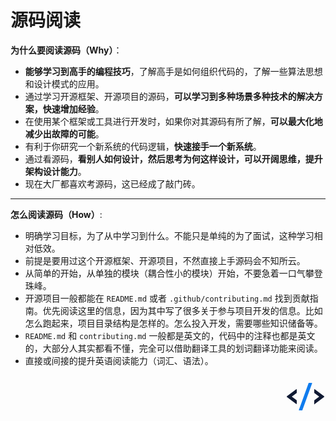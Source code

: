 # 源码阅读

**为什么要阅读源码（Why）**：

* **能够学习到高手的编程技巧**，了解高手是如何组织代码的，了解一些算法思想和设计模式的应用。
* 通过学习开源框架、开源项目的源码，**可以学习到多种场景多种技术的解决方案，快速增加经验**。
* 在使用某个框架或工具进行开发时，如果你对其源码有所了解，**可以最大化地减少出故障的可能**。
* 有利于你研究一个新系统的代码逻辑，**快速接手一个新系统**。
* 通过看源码，**看别人如何设计，然后思考为何这样设计，可以开阔思维，提升架构设计能力**。
* 现在大厂都喜欢考源码，这已经成了敲门砖。

<hr>

**怎么阅读源码（How）**:

* 明确学习目标，为了从中学习到什么。不能只是单纯的为了面试，这种学习相对低效。
* 前提是要用过这个开源框架、开源项目，不然直接上手源码会不知所云。
* 从简单的开始，从单独的模块（耦合性小的模块）开始，不要急着一口气攀登珠峰。
* 开源项目一般都能在 `README.md` 或者 `.github/contributing.md` 找到贡献指南。优先阅读这里的信息，因为其中写了很多关于参与项目开发的信息。比如怎么跑起来，项目目录结构是怎样的。怎么投入开发，需要哪些知识储备等。
* `README.md` 和 `contributing.md` 一般都是英文的，代码中的注释也都是英文的，大部分人其实都看不懂，完全可以借助翻译工具的划词翻译功能来阅读。
* 直接或间接的提升英语阅读能力（词汇、语法）。

<div style="text-align: right">
  <svg t="1607526012170" class="icon" viewBox="0 0 1024 1024" version="1.1" xmlns="http://www.w3.org/2000/svg" p-id="10484" width="64" height="64"><path d="M737.6 356.608a8.96 8.96 0 0 1 12.096-1.472l235.712 175.36a18.688 18.688 0 0 1 2.88 2.688v0.064a15.808 15.808 0 0 1-2.88 23.04l-235.712 175.36c0 2.56-1.28 4.928-3.328 6.464a8.96 8.96 0 0 1-12.096-1.472 7.936 7.936 0 0 1 1.536-11.456v-83.2c0-2.56 1.28-4.928 3.328-6.464l123.776-92.16-123.776-92.096a7.808 7.808 0 0 1-3.328-6.4V361.6c0-1.792 0.64-3.584 1.792-4.992z m-458.112-3.2c4.736-0.064 8.64 3.584 8.64 8.128v83.2c0 2.56-1.28 4.864-3.328 6.4L161.024 543.36l123.776 92.16c2.112 1.472 3.328 3.84 3.328 6.272v83.328c0 1.792-0.64 3.584-1.792 4.992a8.96 8.96 0 0 1-12.096 1.472L38.528 556.16a15.872 15.872 0 0 1 0-25.792l235.712-175.296a8.704 8.704 0 0 1 5.248-1.728z" fill="#101A33" p-id="10485"></path><path d="M672.576 192H599.936a8.704 8.704 0 0 0-8.192 5.44v0.064L342.72 885.184a8.128 8.128 0 0 0 5.312 10.368c0.96 0.32 1.92 0.448 2.88 0.448h72.96a8.704 8.704 0 0 0 8.192-5.44v-0.064l0.768-2.176 248.064-685.44a8.192 8.192 0 0 0-5.504-10.432A9.28 9.28 0 0 0 672.64 192z" fill="#107CEE" p-id="10486"></path></svg>
</div>
